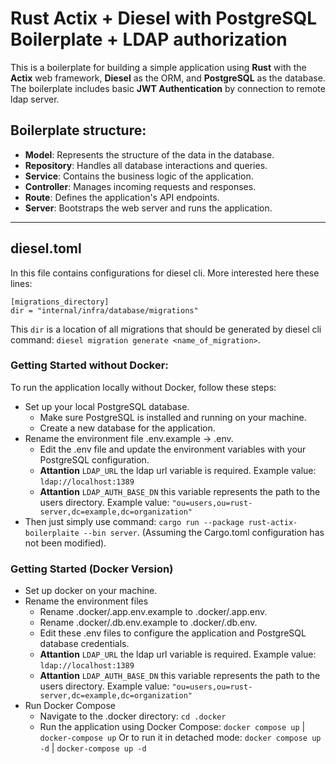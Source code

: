 # Rust Actix + Diesel with PostgreSQL Boilerplate + LDAP authorization

This is a boilerplate for building a simple application using **Rust** with the **Actix** web framework, **Diesel** as the ORM, and **PostgreSQL** as the database. The boilerplate includes basic **JWT Authentication** by connection to remote ldap server.

## Boilerplate structure:

- **Model**: Represents the structure of the data in the database.
- **Repository**: Handles all database interactions and queries.
- **Service**: Contains the business logic of the application.
- **Controller**: Manages incoming requests and responses.
- **Route**: Defines the application's API endpoints.
- **Server**: Bootstraps the web server and runs the application.

---

## diesel.toml

In this file contains configurations for diesel cli.
More interested here these lines: 
```
[migrations_directory]
dir = "internal/infra/database/migrations"
```
This `dir` is a location of all migrations that should be generated by diesel cli command: `diesel migration generate <name_of_migration>`.

### Getting Started without Docker:

To run the application locally without Docker, follow these steps:

- Set up your local PostgreSQL database.
    - Make sure PostgreSQL is installed and running on your machine.
    - Create a new database for the application.
- Rename the environment file .env.example -> .env.
    - Edit the .env file and update the environment variables with your PostgreSQL configuration.
    - **Attantion** `LDAP_URL` the ldap url variable is required. Example value: `ldap://localhost:1389`
    - **Attantion** `LDAP_AUTH_BASE_DN` this variable represents the path to the users directory. Example value: `"ou=users,ou=rust-server,dc=example,dc=organization"`
- Then just simply use command: `cargo run --package rust-actix-boilerplaite --bin server`. (Assuming the Cargo.toml configuration has not been modified).

### Getting Started (Docker Version)

- Set up docker on your machine.
- Rename the environment files
    - Rename .docker/.app.env.example to .docker/.app.env.
    - Rename .docker/.db.env.example to .docker/.db.env.
    - Edit these .env files to configure the application and PostgreSQL database credentials.
    - **Attantion** `LDAP_URL` the ldap url variable is required. Example value: `ldap://localhost:1389`
    - **Attantion** `LDAP_AUTH_BASE_DN` this variable represents the path to the users directory. Example value: `"ou=users,ou=rust-server,dc=example,dc=organization"`
- Run Docker Compose
    - Navigate to the .docker directory: `cd .docker`
    - Run the application using Docker Compose: `docker compose up` | `docker-compose up` Or to run it in detached mode: `docker compose up -d` | `docker-compose up -d`